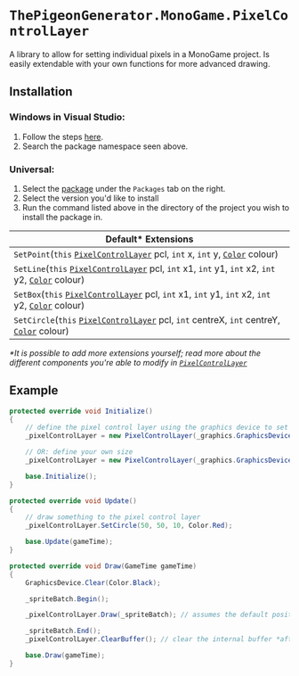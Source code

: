 # `ThePigeonGenerator.MonoGame.PixelControlLayer`

A library to allow for setting individual pixels in a MonoGame project. Is easily extendable with your own functions for more advanced drawing.

## Installation
### Windows in Visual Studio:
1. Follow the steps [here](https://learn.microsoft.com/en-us/nuget/quickstart/install-and-use-a-package-in-visual-studio#nuget-package-manager).
2. Search the package namespace seen above.
### Universal:
1. Select the [package](https://github.com/thepigeongenerator/PixelControlLayer/pkgs/nuget/ThePigeonGenerator.MonoGame.Render) under the `Packages` tab on the right.
2. Select the version you'd like to install
3. Run the command listed above in the directory of the project you wish to install the package in.

| Default* Extensions                                                                                                                                                                                  |
| ---------------------------------------------------------------------------------------------------------------------------------------------------------------------------------------------------- |
| `SetPoint`(`this` [`PixelControlLayer`](./docs/PixelControlLayer.md) pcl, `int` x, `int` y, [`Color`](https://docs.monogame.net/api/Microsoft.Xna.Framework.Color.html) colour)                      |
| `SetLine`(`this` [`PixelControlLayer`](./docs/PixelControlLayer.md) pcl, `int` x1, `int` y1, `int` x2, `int` y2, [`Color`](https://docs.monogame.net/api/Microsoft.Xna.Framework.Color.html) colour) |
| `SetBox`(`this` [`PixelControlLayer`](./docs/PixelControlLayer.md) pcl, `int` x1, `int` y1, `int` x2, `int` y2, [`Color`](https://docs.monogame.net/api/Microsoft.Xna.Framework.Color.html) colour)  |
| `SetCircle`(`this` [`PixelControlLayer`](./docs/PixelControlLayer.md) pcl, `int` centreX, `int` centreY, [`Color`](https://docs.monogame.net/api/Microsoft.Xna.Framework.Color.html) colour)         |

_\*It is possible to add more extensions yourself; read more about the different components you're able to modify in [`PixelControlLayer`](./docs/PixelControlLayer.md)_

## Example

```cs
protected override void Initialize()
{
    // define the pixel control layer using the graphics device to set the correct internal texture size
    _pixelControlLayer = new PixelControlLayer(_graphics.GraphicsDevice);

    // OR: define your own size
    _pixelControlLayer = new PixelControlLayer(_graphics.GraphicsDevice, 64, 64);

    base.Initialize();
}
```

```cs
protected override void Update()
{
    // draw something to the pixel control layer
    _pixelControlLayer.SetCircle(50, 50, 10, Color.Red);

    base.Update(gameTime);
}
```

```cs
protected override void Draw(GameTime gameTime)
{
    GraphicsDevice.Clear(Color.Black);

    _spriteBatch.Begin();

    _pixelControlLayer.Draw(_spriteBatch); // assumes the default position of (0, 0)

    _spriteBatch.End();
    _pixelControlLayer.ClearBuffer(); // clear the internal buffer *after* drawing, otherwise it'll fail to draw

    base.Draw(gameTime);
}
```
